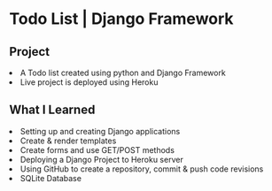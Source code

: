 # Todo List | Django Framework

## Project
<li>A Todo list created using python and Django Framework</li>
<li>Live project is deployed using Heroku</li>

## What I Learned
<li>Setting up and creating Django applications</li>
<li>Create & render templates</li>
<li>Create forms and use GET/POST methods</li>
<li>Deploying a Django Project to Heroku server</li>
<li>Using GitHub to create a repository, commit & push code revisions</li>
<li>SQLite Database</li>
